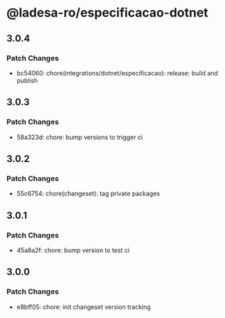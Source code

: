 # @ladesa-ro/especificacao-dotnet

## 3.0.4

### Patch Changes

- bc54060: chore(integrations/dotnet/especificacao): release: build and publish

## 3.0.3

### Patch Changes

- 58a323d: chore: bump versions to trigger ci

## 3.0.2

### Patch Changes

- 55c6754: chore(changeset): tag private packages

## 3.0.1

### Patch Changes

- 45a8a2f: chore: bump version to test ci

## 3.0.0

### Patch Changes

- e8bff05: chore: init changeset version tracking
